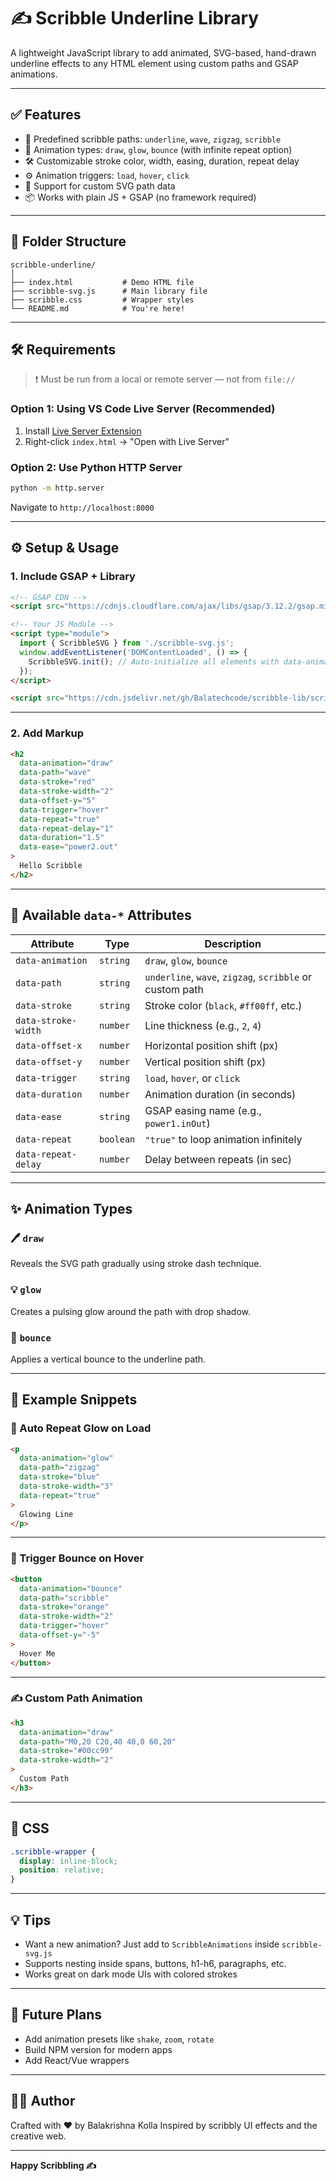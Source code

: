 # ✍️ Scribble Underline Library

A lightweight JavaScript library to add animated, SVG-based, hand-drawn underline effects to any HTML element using custom paths and GSAP animations.

---

## ✅ Features

- 🎨 Predefined scribble paths: `underline`, `wave`, `zigzag`, `scribble`
- 🔁 Animation types: `draw`, `glow`, `bounce` (with infinite repeat option)
- 🛠️ Customizable stroke color, width, easing, duration, repeat delay
- ⚙️ Animation triggers: `load`, `hover`, `click`
- 🧩 Support for custom SVG path data
- 📦 Works with plain JS + GSAP (no framework required)

---

## 📁 Folder Structure

```
scribble-underline/
│
├── index.html           # Demo HTML file
├── scribble-svg.js      # Main library file
├── scribble.css         # Wrapper styles
└── README.md            # You're here!
```

---

## 🛠️ Requirements

> ❗ Must be run from a local or remote server — not from `file://`

### Option 1: Using VS Code Live Server (Recommended)
1. Install [Live Server Extension](https://marketplace.visualstudio.com/items?itemName=ritwickdey.LiveServer)
2. Right-click `index.html` → "Open with Live Server"

### Option 2: Use Python HTTP Server

```bash
python -m http.server
```

Navigate to `http://localhost:8000`

---

## ⚙️ Setup & Usage

### 1. Include GSAP + Library

```html
<!-- GSAP CDN -->
<script src="https://cdnjs.cloudflare.com/ajax/libs/gsap/3.12.2/gsap.min.js"></script>

<!-- Your JS Module -->
<script type="module">
  import { ScribbleSVG } from './scribble-svg.js';
  window.addEventListener('DOMContentLoaded', () => {
    ScribbleSVG.init(); // Auto-initialize all elements with data-animation
  });
</script>
```

```html
<script src="https://cdn.jsdelivr.net/gh/Balatechcode/scribble-lib/scribble-svg.js"></script>
```

---

### 2. Add Markup

```html
<h2
  data-animation="draw"
  data-path="wave"
  data-stroke="red"
  data-stroke-width="2"
  data-offset-y="5"
  data-trigger="hover"
  data-repeat="true"
  data-repeat-delay="1"
  data-duration="1.5"
  data-ease="power2.out"
>
  Hello Scribble
</h2>
```

---

## 🧩 Available `data-*` Attributes

| Attribute             | Type      | Description |
|----------------------|-----------|-------------|
| `data-animation`      | `string`  | `draw`, `glow`, `bounce` |
| `data-path`           | `string`  | `underline`, `wave`, `zigzag`, `scribble` or custom path |
| `data-stroke`         | `string`  | Stroke color (`black`, `#ff00ff`, etc.) |
| `data-stroke-width`   | `number`  | Line thickness (e.g., `2`, `4`) |
| `data-offset-x`       | `number`  | Horizontal position shift (px) |
| `data-offset-y`       | `number`  | Vertical position shift (px) |
| `data-trigger`        | `string`  | `load`, `hover`, or `click` |
| `data-duration`       | `number`  | Animation duration (in seconds) |
| `data-ease`           | `string`  | GSAP easing name (e.g., `power1.inOut`) |
| `data-repeat`         | `boolean` | `"true"` to loop animation infinitely |
| `data-repeat-delay`   | `number`  | Delay between repeats (in sec) |

---

## ✨ Animation Types

### 🖊️ `draw`
Reveals the SVG path gradually using stroke dash technique.

### 💡 `glow`
Creates a pulsing glow around the path with drop shadow.

### 🪩 `bounce`
Applies a vertical bounce to the underline path.

---

## 📌 Example Snippets

### 🔄 Auto Repeat Glow on Load

```html
<p
  data-animation="glow"
  data-path="zigzag"
  data-stroke="blue"
  data-stroke-width="3"
  data-repeat="true"
>
  Glowing Line
</p>
```

---

### 🧪 Trigger Bounce on Hover

```html
<button
  data-animation="bounce"
  data-path="scribble"
  data-stroke="orange"
  data-stroke-width="2"
  data-trigger="hover"
  data-offset-y="-5"
>
  Hover Me
</button>
```

---

### ✍️ Custom Path Animation

```html
<h3
  data-animation="draw"
  data-path="M0,20 C20,40 40,0 60,20"
  data-stroke="#00cc99"
  data-stroke-width="2"
>
  Custom Path
</h3>
```

---

## 🎨 CSS

```css
.scribble-wrapper {
  display: inline-block;
  position: relative;
}
```

---

## 💡 Tips

- Want a new animation? Just add to `ScribbleAnimations` inside `scribble-svg.js`
- Supports nesting inside spans, buttons, h1-h6, paragraphs, etc.
- Works great on dark mode UIs with colored strokes

---

## 🚀 Future Plans

- Add animation presets like `shake`, `zoom`, `rotate`
- Build NPM version for modern apps
- Add React/Vue wrappers

---

## 🧑‍💻 Author

Crafted with ❤️ by Balakrishna Kolla
Inspired by scribbly UI effects and the creative web.

---

**Happy Scribbling ✍️**

